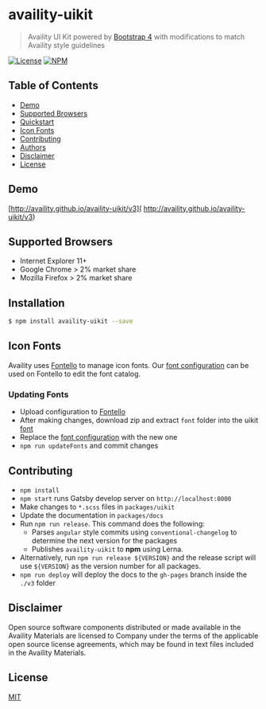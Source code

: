 # availity-uikit

> Availity UI Kit powered by [Bootstrap 4](http://v4-alpha.getbootstrap.com/) with modifications to match Availity style guidelines

[![License](https://img.shields.io/badge/license-MIT-blue.svg?style=flat-square&label=license)](http://opensource.org/licenses/MIT)
[![NPM](http://img.shields.io/npm/v/availity-uikit.svg?style=flat-square&label=npm)](https://npmjs.org/package/availity-uikit)

## Table of Contents
* [Demo](#demo)
* [Supported Browsers](#supported-browsers)
* [Quickstart](#quickstart)
* [Icon Fonts](#icon-fonts)
* [Contributing](#contributing)
* [Authors](#authors)
* [Disclaimer](#disclaimer)
* [License](#license)

## Demo

[http://availity.github.io/availity-uikit/v3]( http://availity.github.io/availity-uikit/v3)

## Supported Browsers

* Internet Explorer 11+
* Google Chrome > 2% market share
* Mozilla Firefox > 2% market share

## Installation

>
```bash
$ npm install availity-uikit --save
```
## Icon Fonts

Availity uses [Fontello](http://fontello.com/) to manage icon fonts.  Our [font configuration](./packages/uikit/fonts/config.json) can be used on Fontello to edit the font catalog.

### Updating Fonts

+ Upload configuration to [Fontello](http://fontello.com/)
+ After making changes, download zip and extract `font` folder into the uikit [font](./packages/uikit/fonts/)
+ Replace the [font configuration](./packages/uikit/fonts/config.json) with the new one
+ `npm run updateFonts` and commit changes

## Contributing

+ `npm install`
+ `npm start` runs Gatsby develop server on `http://localhost:8000`
+ Make changes to `*.scss` files in  `packages/uikit`
+ Update the documentation in `packages/docs`
+ Run `npm run release`. This command does the following:
    + Parses `angular` style commits using `conventional-changelog` to determine the next version for the packages
    + Publishes `availity-uikit` to **npm** using Lerna.
+ Alternatively, run `npm run release ${VERSION}` and the release script will use `${VERSION}` as the version number for all packages.
+ `npm run deploy` will deploy the docs to the `gh-pages` branch inside the `./v3` folder

## Disclaimer

Open source software components distributed or made available in the Availity Materials are licensed to Company under the terms of the applicable open source license agreements, which may be found in text files included in the Availity Materials.

## License

[MIT](./LICENSE)
